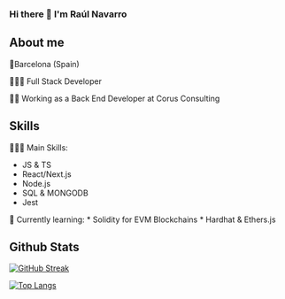 ### Hi there 👋 I'm Raúl Navarro

## About me
📍Barcelona (Spain)

👨🏽‍💻 Full Stack Developer

👷🏽 Working as a Back End Developer at Corus Consulting

## Skills
👨🏻‍🎓 Main Skills: 
* JS & TS 
* React/Next.js
* Node.js
* SQL & MONGODB
* Jest

🌱 Currently learning:
    * Solidity for EVM Blockchains
    * Hardhat & Ethers.js

## Github Stats

[![GitHub Streak](http://github-readme-streak-stats.herokuapp.com?user=r-navarrouribe&theme=dark&background=000000)](https://git.io/streak-stats)

[![Top Langs](https://github-readme-stats.vercel.app/api/top-langs/?username=r-navarrouribe&layout=compact&theme=vision-friendly-dark)](https://github.com/anuraghazra/github-readme-stats)
<!--
**r-navarrouribe/r-navarrouribe** is a ✨ _special_ ✨ repository because its `README.md` (this file) appears on your GitHub profile.

Here are some ideas to get you started:

- 🔭 I’m currently working on ...
- 🌱 I’m currently learning ...
- 👯 I’m looking to collaborate on ...
- 🤔 I’m looking for help with ...
- 💬 Ask me about ...
- 📫 How to reach me: ...
- 😄 Pronouns: ...
- ⚡ Fun fact: ...
-->
